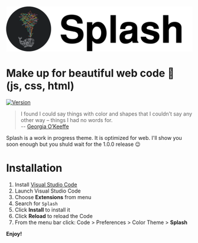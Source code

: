 ![Splash logo](splash-theme-vscode-whale-text.png)


# Make up for beautiful web code 💄 (js, css, html)

[![Version](https://vsmarketplacebadge.apphb.com/version/Jonas.splash.svg)](https://marketplace.visualstudio.com/items?itemName=Jonas.splash)

> I found I could say things with color and shapes that I couldn’t say any other way – things I had no words for.\
> --  [Georgia O’Keeffe](https://en.wikipedia.org/wiki/Georgia_O%27Keeffe)



Splash is a work in progress theme. It is optimized for web. I'll show you soon enough but you shuld wait for the 1.0.0 release 😉

# Installation

1.  Install [Visual Studio Code](https://code.visualstudio.com/)
2.  Launch Visual Studio Code
3.  Choose **Extensions** from menu
4.  Search for `Splash`
5.  Click **Install** to install it
6.  Click **Reload** to reload the Code
7.  From the menu bar click: Code > Preferences > Color Theme > **Splash**

**Enjoy!**
